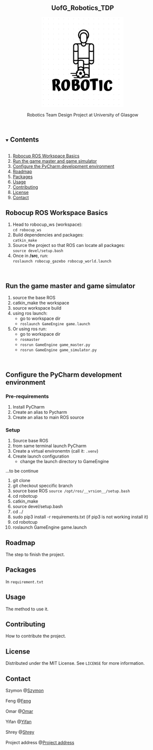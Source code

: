 <h2 align="center">UofG_Robotics_TDP</h2>  
<p align="center">
  <a href="https://github.com/szgula/UofG_Robotics_TDP">
    <img src="https://github.com/Yifan-Xie/Image/blob/Robotic-TDP/pictures/Robotic_TDP.png" alt="Logo" >
  </a>
  
  <p align="center">
    Robotics Team Design Project at University of Glasgow
    <br />
    <br />
</div>

<!-- TOC -->
<details open="open">
  <summary><h2 style="display: inline-block">Contents</h2></summary>
  <ol>
    <li><a href="#Robocup ROS Workspace Basics">Robocup ROS Workspace Basics</a></li>
    <li><a href="#Run the game master and game simulator">Run the game master and game simulator</a></li>
    <li><a href="#Configure the PyCharm development environment">Configure the PyCharm development environment</a></li>   
    <li><a href="#roadmap">Roadmap</a></li>
    <li><a href="#Packages">Packages</a></li>
    <li><a href="#usage">Usage</a></li>
    <li><a href="#contributing">Contributing</a></li>
    <li><a href="#license">License</a></li>
    <li><a href="#contact">Contact</a></li>
  </ol>
</details>

## Robocup ROS Workspace Basics
1. Head to robocup_ws (workspace):   
`cd robocup_ws`  
2. Build dependencies and packages:  
`catkin_make`  
3. Source the project so that ROS can locate all packages:  
`source devel/setup.bash`  
4. Once in **/src**, run:  
`roslaunch robocup_gazebo robocup_world.launch`  
<div align="center"> 
<br />  
</div>

## Run the game master and game simulator
1. source the base ROS
2. catkin_make the workspace
3. source workspace build
4. using ros launch:
    - go to workspace dir
    -  ```roslaunch GameEngine game.launch```
5. Or using ros run:
    - go to workspace dir
    - ```rosmaster```
    - ```rosrun GameEngine game_master.py```
    - ```rosrun GameEngine game_simulator.py```
    
<br />

## Configure the PyCharm development environment

### Pre-requirements 
1. Install PyCharm
2. Create an alias to Pycharm 
3. Create an alias to main ROS source

### Setup
1. Source base ROS
2. from same terminal launch PyCharm
3. Create a virtual environemtn (call it: ```.venv```)
4. Create launch configuration
    - change the launch directory to GameEngine
    
...to be continue

1) git clone
2) git checkout speccific branch
3) source base ROS ```source /opt/ros/__vrsion__/setup.bash```
4) cd robotcup
5) catkin_make
6) source devel/setup.bash
7) cd ../
8) sudo pip3 install -r requirements.txt (if pip3 is not working install it)
9) cd robotcup
10) roslaunch GameEngine game.launch

## Roadmap
The step to finish the project.

<!-- Getting Started -->
## Packages
In ```requirement.txt```

<!-- Usage -->
## Usage
The method to use it.

<!-- Contributing -->
## Contributing
How to contribute the project.

<!-- License -->
## License
Distributed under the MIT License. See `LICENSE` for more information.

<!-- Contact Info -->
## Contact
Szymon  @[Szymon](https://github.com/szgula)
<br />
<br />
Feng  @[Feng](https://github.com/fengfengFinn)
<br />
<br />
Omar  @[Omar](https://github.com/OmarJabri7)
<br />
<br />
Yifan  @[Yifan](https://github.com/Yifan-Xie)
<br />
<br />
Shrey @[Shrey](https://github.com/shreyExp)
<br />
<br />
Project address @[Project address](https://github.com/szgula/UofG_Robotics_TDP)
